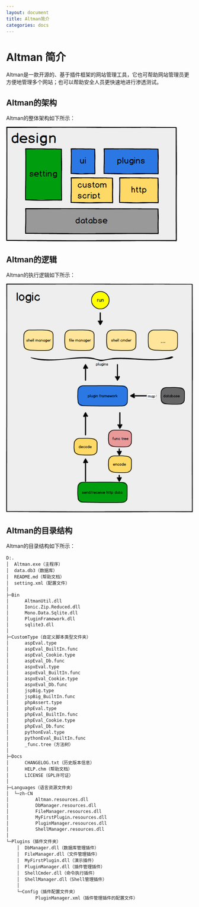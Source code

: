 ```yaml
---
layout: document
title: Altman简介
categories: docs
---
```


# Altman 简介

Altman是一款开源的、基于插件框架的网站管理工具，它也可帮助网站管理员更方便地管理多个网站；也可以帮助安全人员更快速地进行渗透测试。

## Altman的架构
Altman的整体架构如下所示：

![Altman架构](/static/images/altman_design.png)

## Altman的逻辑
Altman的执行逻辑如下所示：

![Altman逻辑](/static/images/altman_logic.png)

## Altman的目录结构
Altman的目录结构如下所示：

```
D:.
│  Altman.exe（主程序）
│  data.db3（数据库）
│  README.md（帮助文档）
│  setting.xml（配置文件）
│
├─Bin
│      AltmanUtil.dll
│      Ionic.Zip.Reduced.dll
│      Mono.Data.Sqlite.dll
│      PluginFramework.dll
│      sqlite3.dll
│
├─CustomType（自定义脚本类型文件夹）
│      aspEval.type
│      aspEval_BuiltIn.func
│      aspEval_Cookie.type
│      aspEval_Db.func
│      aspxEval.type
│      aspxEval_BuiltIn.func
│      aspxEval_Cookie.type
│      aspxEval_Db.func
│      jspBig.type
│      jspBig_BuiltIn.func
│      phpAssert.type
│      phpEval.type
│      phpEval_BuiltIn.func
│      phpEval_Cookie.type
│      phpEval_Db.func
│      pythonEval.type
│      pythonEval_BuiltIn.func
│      _func.tree（方法树）
│
├─Docs
│      CHANGELOG.txt（历史版本信息）
│      HELP.chm（帮助文档）
│      LICENSE（GPL许可证）
│
├─Languages（语言资源文件夹）
│  └─zh-CN
│          Altman.resources.dll
│          DbManager.resources.dll
│          FileManager.resources.dll
│          MyFirstPlugin.resources.dll
│          PluginManager.resources.dll
│          ShellManager.resources.dll
│
└─Plugins（插件文件夹）
    │  DbManager.dll（数据库管理插件）
    │  FileManager.dll（文件管理插件）
    │  MyFirstPlugin.dll（演示插件）
    │  PluginManager.dll（插件管理插件）
    │  ShellCmder.dll（命令执行插件）
    │  ShellManager.dll（Shell管理插件）
    │
    └─Config（插件配置文件夹）
           PluginManager.xml（插件管理插件的配置文件）
```

